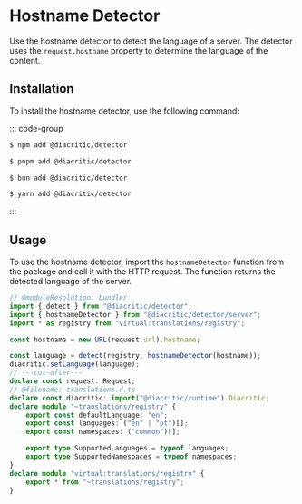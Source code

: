 # Hostname Detector

Use the hostname detector to detect the language of a server. The detector uses the `request.hostname` property to determine the language of the content.

## Installation

To install the hostname detector, use the following command:

::: code-group

```sh [NPM]
$ npm add @diacritic/detector
```

```sh [PNPM]
$ pnpm add @diacritic/detector
```

```sh [Bun]
$ bun add @diacritic/detector
```

```sh [Yarn]
$ yarn add @diacritic/detector
```

:::

## Usage

To use the hostname detector, import the `hostnameDetector` function from the package and call it with the HTTP request. The function returns the detected language of the server.

```ts twoslash
// @moduleResolution: bundler
import { detect } from "@diacritic/detector";
import { hostnameDetector } from "@diacritic/detector/server";
import * as registry from "virtual:translations/registry";

const hostname = new URL(request.url).hostname;

const language = detect(registry, hostnameDetector(hostname));
diacritic.setLanguage(language);
// ---cut-after---
declare const request: Request;
// @filename: translations.d.ts
declare const diacritic: import("@diacritic/runtime").Diacritic;
declare module "~translations/registry" {
	export const defaultLanguage: "en";
	export const languages: ("en" | "pt")[];
	export const namespaces: ("common")[];

	export type SupportedLanguages = typeof languages;
	export type SupportedNamespaces = typeof namespaces;
}
declare module "virtual:translations/registry" {
	export * from "~translations/registry";
}
```
